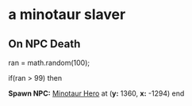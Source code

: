 # a minotaur slaver


## On NPC Death

ran = math.random(100);

if(ran > 99) then


**Spawn NPC:**  [Minotaur Hero](/npc/56152) at (**y:** 1360, **x:** -1294)
end
